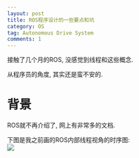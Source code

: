 ```yaml
---
layout: post
title: ROS程序设计的一些要点和坑
category: OS
tag: Autonomous Drive System
comments: 1
---
```


接触了几个月的ROS, 没感觉到线程和这些概念.

从程序员的角度, 其实还是蛮不安的. 

# 背景

ROS就不再介绍了, 网上有非常多的文档.  

下图是我之前画的ROS内部线程视角的时序图:  
![](http://blog.iotwrt.com/images/ros.jpg)
